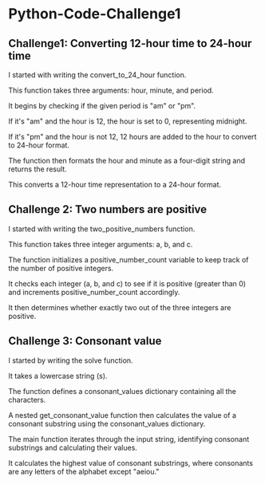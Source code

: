 # Python-Code-Challenge1

## Challenge1: Converting 12-hour time to 24-hour time

I started with writing the convert_to_24_hour function.

This function takes three arguments: hour, minute, and period. 

It begins by checking if the given period is "am" or "pm".

If it's "am" and the hour is 12, the hour is set to 0, representing midnight.

If it's "pm" and the hour is not 12, 12 hours are added to the hour to convert to 24-hour format.

The function then formats the hour and minute as a four-digit string and returns the result.

This converts a 12-hour time representation to a 24-hour format.


## Challenge 2: Two numbers are positive

I started with writing the two_positive_numbers function.

This function takes three integer arguments: a, b, and c. 

The function initializes a positive_number_count variable to keep track of the number of positive integers.

It checks each integer (a, b, and c) to see if it is positive (greater than 0) and increments positive_number_count accordingly.

It then determines whether exactly two out of the three integers are positive.

## Challenge 3: Consonant value

I started by writing the solve function.

It takes a lowercase string (s).

The function defines a consonant_values dictionary containing all the characters.

A nested get_consonant_value function then calculates the value of a consonant substring using the consonant_values dictionary.

The main function iterates through the input string, identifying consonant substrings and calculating their values.

It calculates the highest value of consonant substrings, where consonants are any letters of the alphabet except "aeiou."

